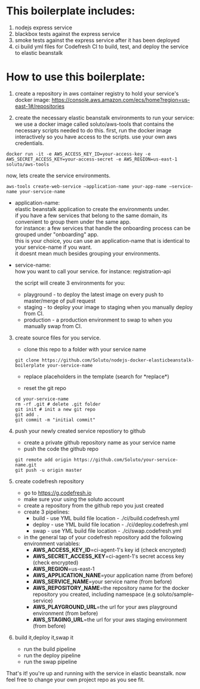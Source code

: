 # This boilerplate includes:
1. nodejs express service
2. blackbox tests against the express service
3. smoke tests against the express service after it has been deployed
4. ci build yml files for Codefresh CI to build, test, and deploy the service to elastic beanstalk

        
# How to use this boilerplate:
1. create a repository in aws container registry to hold your service's docker image: https://console.aws.amazon.com/ecs/home?region=us-east-1#/repositories

2. create the necessary elastic beanstalk environments to run your service:    
we use a docker image called soluto/aws-tools that contains the necessary scripts needed to do this.
first, run the docker image interactively so you have access to the scripts. use your own aws credentials.   
```
docker run -it -e AWS_ACCESS_KEY_ID=your-access-key -e AWS_SECRET_ACCESS_KEY=your-access-secret -e AWS_REGION=us-east-1 soluto/aws-tools 
```
    
now, lets create the service environments.    
```
aws-tools create-web-service —application-name your-app-name —service-name your-service-name
```    
* application-name:    
elastic beanstalk application to create the environments under.    
if you have a few services that belong to the same domain, its convenient to group them under the same app.       
for instance: a few services that handle the onboarding process can be grouped under "onboarding" app.    
this is your choice, you can use an application-name that is identical to your service-name if you want.    
it doesnt mean much besides grouping your environments.

* service-name:    
how you want to call your service. for instance: registration-api    

    the script will create 3 environments for you:
    * playground - to deploy the latest image on every push to master/merge of pull request
    * staging - to deploy your image to staging when you manually deploy from CI.
    * production - a production environment to swap to when you manually swap from CI.

3. create source files for you service.
    * clone this repo to a folder with your service name   
    ```
    git clone https://github.com/Soluto/nodejs-docker-elasticbeanstalk-boilerplate your-service-name
    ```
    * replace placeholders in the template (search for \*replace\*)

    * reset the git repo    
    ``` 
    cd your-service-name
    rm -rf .git # delete .git folder
    git init # init a new git repo
    git add .
    git commit -m "initial commit"
    ```    
4. push your newly created service repostiory to github
    * create a private github repository name as your service name
    * push the code the github repo
    ```
    git remote add origin https://github.com/Soluto/your-service-name.git
    git push -u origin master
    ```
5. create codefresh repository 
    * go to https://g.codefresh.io
    * make sure your using the soluto account
    * create a repository from the github repo you just created
    * create 3 pipelines:
        * build - use YML build file location - ./ci/build.codefresh.yml
        * deploy - use YML build file location - ./ci/deploy.codefresh.yml
        * swap - use YML build file location - ./ci/swap.codefresh.yml
    * in the general tap of your codefresh repository add the following environment variables:
        * __AWS_ACCESS_KEY_ID__=ci-agent-1's key id (check encrypted)
        * __AWS_SECRET_ACCESS_KEY__=ci-agent-1's secret access key (check encrypted)
        * __AWS_REGION__=us-east-1
        * __AWS_APPLICATION_NANE__=your application name (from before)
        * __AWS_SERVICE_NAME__=your service name (from before)
        * __AWS_REPOSITORY_NAME__=the repository name for the docker repository you created, including namespace (e.g soluto/sample-service)
        * __AWS_PLAYGROUND_URL__=the url for your aws playground environment (from before)
        * __AWS_STAGING_URL__=the url for your aws staging environment (from before)

6. build it,deploy it,swap it
    * run the build pipeline
    * run the deploy pipeline
    * run the swap pipeline


That's it! 
you're up and running with the service in elastic beanstalk.
now feel free to change your own project repo as you see fit.
